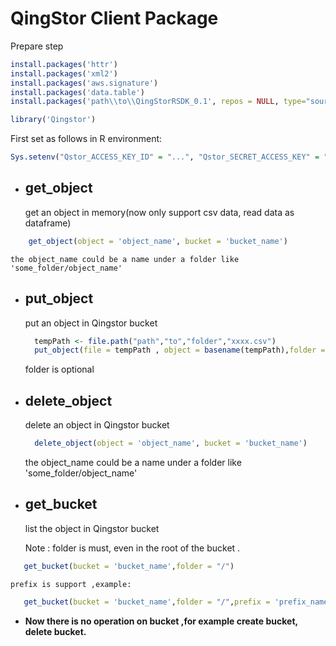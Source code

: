 # QingStor Client Package


Prepare step

``` R
install.packages('httr') 
install.packages('xml2') 
install.packages('aws.signature') 
install.packages('data.table') 
install.packages('path\\to\\QingStorRSDK_0.1', repos = NULL, type="source") 

library('Qingstor')
```
First set as follows in R environment: 
``` R
Sys.setenv("Qstor_ACCESS_KEY_ID" = "...", "Qstor_SECRET_ACCESS_KEY" = "...", "Qstor_DEFAULT_REGION" = "pek3a")
```

* ## get_object
	get an object in memory(now only support csv data, read data as dataframe)
``` R
	get_object(object = 'object_name', bucket = 'bucket_name') 
```
	the object_name could be a name under a folder like 'some_folder/object_name'

* ## put_object
	put an object in Qingstor bucket
  
  ``` R 
  	tempPath <- file.path("path","to","folder","xxxx.csv") 
 	put_object(file = tempPath , object = basename(tempPath),folder = 'folder_name', bucket = 'bucket_name') 
  ```
  
  	folder is optional

* ## delete_object
	delete an object in Qingstor bucket 

  ``` R
	delete_object(object = 'object_name', bucket = 'bucket_name') 
  ```
	the object_name could be a name under a folder like 'some_folder/object_name'


* ## get_bucket
 	list the object in Qingstor bucket

	Note : folder is must, even in the root of the bucket .
 ``` R
 	get_bucket(bucket = 'bucket_name',folder = "/") 
 ``` 

 	prefix is support ,example: 
 
 ``` R
 	get_bucket(bucket = 'bucket_name',folder = "/",prefix = 'prefix_name')
 ``` 

* **Now there is no operation on bucket ,for example create bucket, delete bucket.**